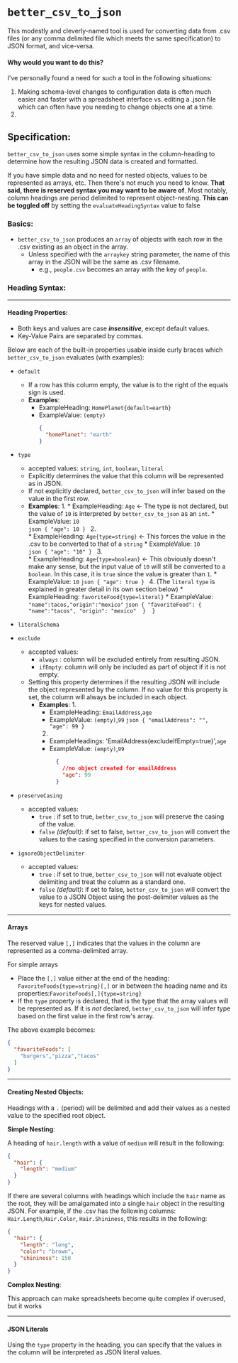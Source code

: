 
# `better_csv_to_json`
This modestly and cleverly-named tool is used for converting data from .csv files (or any comma delimited file which meets the same specification) to JSON format, and vice-versa.

#### Why would you want to do this?
I've personally found a need for such a tool in the following situations:
1. Making schema-level changes to configuration data is often much easier and faster with a spreadsheet interface vs. editing a .json file which can often have you needing to change objects one at a time. 
2. 

## Specification:
`better_csv_to_json` uses some simple syntax in the column-heading to determine how the resulting JSON data is created and formatted.

If you have simple data and no need for nested objects, values to be represented as arrays, etc. Then there's not much you need to know.
**That said, there is reserved syntax you may want to be aware of**. Most notably, column headings are period delimited to represent object-nesting. **This can be toggled off** by setting the `evaluateHeadingSyntax` value to false

### Basics:

* `better_csv_to_json` produces an `array` of objects with each row in the .csv existing as an object in the array. 
    * Unless specified with the `arraykey` string parameter, the name of this array in the JSON will be the same as .csv filename.
        * e.g., `people.csv` becomes an array with the key of `people`.
    


### Heading Syntax:


_______
#### Heading Properties:

* Both keys and values are case ***insensitive***, except default values. 
* Key-Value Pairs are separated by commas.

Below are each of the built-in properties usable inside curly braces which `better_csv_to_json` evaluates (with examples):

* `default`
    * If a row has this column empty, the value is to the right of the equals sign is used.
    * **Examples**: 
      * ExampleHeading: `HomePlanet{default=earth}`
      * ExampleValue: `(empty)`
        ```json
        {
          "homePlanet": "earth" 
        }
        ```    
    
* `type`
    * accepted values: `string`, `int`, `boolean`, `literal`
    * Explicitly determines the value that this column will be represented as in JSON.
    * If not explicitly declared, `better_csv_to_json` will infer based on the value in the first row.
    * **Examples**:
      1. 
          * ExampleHeading: `Age` <- The type is not declared, but the value of `10` is interpreted by `better_csv_to_json` as an `int`.
          * ExampleValue: `10`  
            ```json
            {
              "age": 10
            }
            ```
      2.  
          * ExampleHeading: `Age{type=string}` <- This forces the value in the .csv to be converted to that of a `string`
          * ExampleValue: `10`  
            ```json
            {
              "age": "10"
            }
            ```
      3.  
          * ExampleHeading: `Age{type=boolean}` <- This obviously doesn't make any sense, but the input value of `10` will still be converted to a `boolean`. In this case, it is `true` since the value is greater than `1`.
          * ExampleValue: `10`
            ```json
            {
              "age": true
            }
            ```
      4.  (The `literal` `type` is explained in greater detail in its own section below)
          * ExampleHeading: `favoriteFood{type=literal}`
          * ExampleValue: `"name":tacos,"origin":"mexico"`
            ```json
            {
              "favoriteFood": {
                  "name":"tacos",
                  "origin": "mexico" 
              } 
            }
            ```
* `literalSchema`
  
* `exclude`
    * accepted values:
        * `always`  : column will be excluded entirely from resulting JSON.
        * `ifEmpty`: column will only be included as part of object if it is not empty. 
    * Setting this property determines if the resulting JSON will include the object represented by the column. If no value for this property is set, the column will always be included in each object.
      * **Examples**:
        1.
           * ExampleHeading: `EmailAddress`,`age`
           * ExampleValue: `(empty)`,`99`
            ```json
              {
                "emailAddress": "",
                "age": 99
              }
            ```  
        2.
        * ExampleHeadings: 'EmailAddress{excludeIfEmpty=true}',`age`
        * ExampleValue: `(empty)`,`99`
            ```json
              {
                //no object created for emailAddress
                "age": 99
              }
            ```  
        
* `preserveCasing`
    * accepted values:
        * `true` : if set to true, `better_csv_to_json` will preserve the casing of the value.
        * `false` *(default)*: if set to false, `better_csv_to_json` will convert the values to the casing specified in the conversion parameters.
    
* `ignoreObjectDelimiter`
    * accepted values:
        * `true` : if set to true, `better_csv_to_json` will not evaluate object delimiting and treat the column as a standard one.
        * `false` *(default)*: if set to false, `better_csv_to_json` will convert the value to a JSON Object using the post-delimiter values as the keys for nested values.
    
_______
#### Arrays
The reserved value `[,]` indicates that the values in the column are represented as a comma-delimited array.

For simple arrays

* Place the `[,]` value either at the end of the heading: `FavoriteFoods{type=string}[,]` or in between the heading name and its properties:`FavoriteFoods[,]{type=string}`
* If the `type` property is declared, that is the type that the array values will be represented as.  If it is *not* declared, `better_csv_to_json` will infer type based on the first value in the first row's array.

The above example becomes:
```json
{
  "favoriteFoods": [
    "burgers","pizza","tacos"
  ]
}
```


_______
#### Creating Nested Objects:
Headings with a `.` (period) will be delimited and add their values as a nested value to the specified root object.

**Simple Nesting**:

A heading of `hair.length` with a value of `medium` will result in the following:
```json
{
  "hair": {
    "length": "medium"
  }
}
```

If there are several columns with headings which include the `hair` name as the root, they will be amalgamated into a single `hair` object in the resulting JSON.
For example, if the .csv has the following columns: `Hair.Length`,`Hair.Color`, `Hair.Shininess`, this results in the following:
```json
{
  "hair": {
    "length": "long",
    "color": "brown",
    "shininess": 150
  }
}
```

**Complex Nesting**:

This approach can make spreadsheets become quite complex if overused, but it works 

_______

#### JSON Literals

Using the `type` property in the heading, you can specify that the values in the column will be interpreted as JSON literal values.

